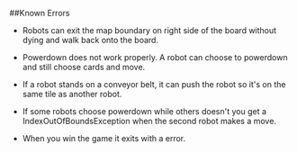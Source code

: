 ##Known Errors

- Robots can exit the map boundary on right side of the board without dying and walk back onto the board.

- Powerdown does not work properly. A robot can choose to powerdown and still choose cards and move.

- If a robot stands on a conveyor belt, it can push the robot so it's on the same tile as another robot.

- If some robots choose powerdown while others doesn't you get a IndexOutOfBoundsException when the second robot makes a move.

- When you win the game it exits with a error.